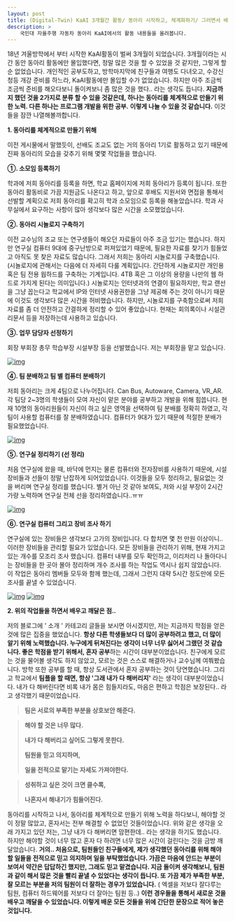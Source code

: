 ```yaml
---
layout: post
title: (Digital-Twin) KaAI 3개월간 활동/ 동아리 시작하고, 체계화하기/ 그러면서 배우고 깨달은 점..
description: > 
    국민대 자율주행 자동차 동아리 KaAI에서의 활동 내용들을 올려봅니다.
---
```



 18년 겨울방학에서 부터 시작한 KaAI활동이 벌써 3개월이 되었습니다. 3개월이라는 시간 동안 동아리 활동에만 몰입했다면, 정말 많은 것을 할 수 있었을 것 같지만, 그렇게 할 순 없었습니다. 개인적인 공부도하고, 방학마지막에 친구들과 여행도 다녀오고, 수강신청등 개강 준비를 하느라, KaAI활동에만 몰입할 수가 없었습니다. 하지만 아주 조금씩 조금씩 준비를 해오다보니 돌이켜보니 좀 많은 것을 했다.. 라는 생각도 듭니다. **지금까지 했던 것을 2가지로 분류 할 수 있을 것같은데, 하나는 동아리를 체계적으로 만들기 위한 노력. 다른 하나는 프로그램 개발을 위한 공부.** **이렇게 나눌 수 있을 것 같습니다.** 이것들을 잠깐 나열해볼까합니다. 

**1. 동아리를 체계적으로 만들기 위해**

 이전 게시물에서 말했듯이, 선배도 조교도 없는 거의 동아리 1기로 활동하고 있기 때문에 진짜 동아리의 모습을 갖추기 위해 몇몇 작업들을 했습니다. 



**①. 소모임 등록하기**

 학과에 저희 동아리를 등록을 하면, 학교 홈페이지에 저희 동아리가 등록이 됩니다. 또한 동아리 활동비로 가끔 지원금도 나온다고 하고, 앞으로 후배도 지원서와 면접을 통해서 선발할 계획으로 저희 동아리를 확고히 학과 소모임으로 등록을 해놓았습니다. 학과 사무실에서 요구하는 사항이 많아 생각보다 많은 시간을 소모했었습니다.

 

**②. 동아리 시놀로지 구축하기**

 이전 교수님의 조교 또는 연구생들이 해오던 자료들이 아주 조금 있기는 했습니다. 하지만 연구실 컴퓨터 9대에 중구난방으로 퍼져있었기 때문에, 필요한 자료를 찾기가 힘들었고 아직도 못 찾은 자료도 많습니다. 그래서 저희는 동아리 시놀로지를 구축했습니다. (시놀로지에 관해서는 다음에 더 자세히 다룰 계획입니다. 간단하게 시놀로지란 개인용 혹은 팀 전용 웝하드를 구축하는 기계입니다. 4TB 혹은 그 이상의 용량을 나만의 웹 하드로 가지게 된다는 의미입니다.) 시놀로지는 인터넷과의 연결이 필요하지만, 학교 랜선을 그냥 꼽는다고 학교에서 IP와 인터넷 사용권한을 그냥 제공해 주는 것이 아니기 때문에 이것도 생각보다 많은 시간을 허비했습니다. 하지만, 시놀로지를 구축함으로써 저희 자료를 좀 더 안전하고 간결하게 정리할 수 있어 좋았습니다. 현재는 회의록이나 시설관리문서 등을 저장하는데 사용하고 있습니다.



**③. 업무 담당자 선정하기**

 회장 부회장 총무 학습부장 시설부장 등을 선발했습니다. 저는 부회장을 맡고 있습니다. 

[![img](https://postfiles.pstatic.net/MjAxOTAzMTZfMjYg/MDAxNTUyNjk5NDc4Mjcy.PFGcaMuk3-sMriBdaCE849i0K5okvx-RFOs0G9gyqmIg.GBQrfzdmqd93jls73dh6hK3qqxdgtJGlEKBw12C46sYg.JPEG.sb020518/SE-f2d0cef6-161b-4b0a-a2c1-8bb5eacf6e80.jpg?type=w773)](https://blog.naver.com/PostView.nhn?blogId=sb020518&logNo=221489569299&categoryNo=12&parentCategoryNo=0&viewDate=&currentPage=1&postListTopCurrentPage=1&from=postList&userTopListOpen=true&userTopListCount=5&userTopListManageOpen=false&userTopListCurrentPage=1#)



**④. 팀 분배하고 팀 별 컴퓨터 분배하기**

 저희 동아리는 크게 4팀으로 나누어집니다. Can Bus, Autoware, Camera, VR_AR. 각 팀당 2~3명의 학생들이 모여 자신이 맡은 분야를 공부하고 개발을 위해 힘씁니다. 현재 10명의 동아리원들이 자신이 하고 싶은 영역을 선택하여 팀 분배를 정확히 하였고, 각팀이 사용할 컴퓨터를 잘 분배하였습니다. 컴퓨터가 9대가 있기 때문에 적절한 분배가 필요했었습니다. 

[![img](https://postfiles.pstatic.net/MjAxOTAzMTZfMTk3/MDAxNTUyNjk5NTQzOTky.APAaWarD8Rl_e9rVIHUofEWmtbpedt4eA-UjQIZ6nsog.cpUbvkxMREEcxjoZngcXrruxv4dZ8XTZo7NrVjlGKBIg.JPEG.sb020518/SE-bbbc3c23-86f6-4963-9f02-d2cc7c0c5c96.jpg?type=w773)](https://blog.naver.com/PostView.nhn?blogId=sb020518&logNo=221489569299&categoryNo=12&parentCategoryNo=0&viewDate=&currentPage=1&postListTopCurrentPage=1&from=postList&userTopListOpen=true&userTopListCount=5&userTopListManageOpen=false&userTopListCurrentPage=1#)



**⑤. 연구실 정리하기 (선 정리)**

  처음 연구실에 왔을 때, 바닥에 먼지는 물론 컴퓨터와 전자장비를 사용하기 때문에, 시설 장비들과 선들이 정말 난잡하게 되어있었습니다. 이것들을 모두 정리하고, 필요없는 것을 버리며 연구실 정리를 했습니다. 별거 아닌 것 같아 보여도, 저와 시설 부장이 2시간 가량 노력하며 연구실 전체 선을 정리하였습니다..ㅠㅠ

[![img](https://postfiles.pstatic.net/MjAxOTAzMTZfNTgg/MDAxNTUyNjk5NTgyOTc5.PBqjU9uozhyBsdqvqVPWfHouBZUvgyQ1wDkIDMMZI3Ig.YwLWzUMV3xgMDRjTLsgns8Ux8E36Ec-f_IxdduKddckg.JPEG.sb020518/SE-cbffc37f-13ea-4207-8f0d-706734e6d16a.jpg?type=w773)](https://blog.naver.com/PostView.nhn?blogId=sb020518&logNo=221489569299&categoryNo=12&parentCategoryNo=0&viewDate=&currentPage=1&postListTopCurrentPage=1&from=postList&userTopListOpen=true&userTopListCount=5&userTopListManageOpen=false&userTopListCurrentPage=1#)



**⑥. 연구실 컴퓨터 그리고 장비 조사 하기**

 연구실에 있는 장비들은 생각보다 고가의 장비입니다. 다 합치면 몇 천 만원 이상이니.. 이러한 장비들을 관리할 필요가 있었습니다. 모든 장비들을 관리하기 위해, 현재 가지고 있는 개수를 모조리 조사 했습니다. 컴퓨터 내부를 모두 확인하고, 이리저리 나 돌아다니는 장비들을 한 곳아 몰아 정리하며 개수 조사를 하는 작업도 역시나 쉽지 않았습니다. 이 작업은 동아리 멤버들 모두와 함께 했는데, 그래서 그런지 대략 5시간 정도만에 모든 조사를 끝낼 수 있었습니다.

[![img](https://postfiles.pstatic.net/MjAxOTAzMTZfMTE1/MDAxNTUyNjk5ODg2MTI4.tfGYkIXYZc1LUIdMQdzCRn46X6xw7fp3J4lKDJ0n3hgg.33Sadt5ivvLplWrgj5rkODAKyvkN4MWW1uizkzMbluUg.PNG.sb020518/SE-87a9f31b-82e0-4cb2-93a4-e29103bc305b.png?type=w773)](https://blog.naver.com/PostView.nhn?blogId=sb020518&logNo=221489569299&categoryNo=12&parentCategoryNo=0&viewDate=&currentPage=1&postListTopCurrentPage=1&from=postList&userTopListOpen=true&userTopListCount=5&userTopListManageOpen=false&userTopListCurrentPage=1#) [![img](https://postfiles.pstatic.net/MjAxOTAzMTZfMTA2/MDAxNTUyNjk5OTI3MjA5.MDFnC9BV70gF8S2wZaDk9T_Z9y61bG6KRNAxa0hAJCQg.PSrE-NkuZx7OgURQJj6rd5MO8bbro8Sg3N87Lh5c6KQg.PNG.sb020518/SE-8e0c6784-a466-429a-95f7-7700e4456d42.png?type=w773)](https://blog.naver.com/PostView.nhn?blogId=sb020518&logNo=221489569299&categoryNo=12&parentCategoryNo=0&viewDate=&currentPage=1&postListTopCurrentPage=1&from=postList&userTopListOpen=true&userTopListCount=5&userTopListManageOpen=false&userTopListCurrentPage=1#)

 

**2. 위의 작업들을 하면서 배우고 깨달은 점..**

저의 블로그에 ' 소개 ' 카테고리 글들을 보시면 아시겠지만, 저는 지금까지 학점을 얻은 것에 많은 집중을 했었습니다. **항상 다른 학생들보다 더 많이 공부하려고 했고, 더 많이 알기 위해 노력했습니다. 누구에게 뒤쳐진다는 생각이 너무 너무 싫어서 그랬던 것 같습니다. 좋은 학점을 받기 위해서, 혼자 공부**하는 시간이 대부분이었습니다. 친구에게 모르는 것을 물어볼 생각도 하지 않았고, 모르는 것은 스스로 해결하거나 교수님께 여쭤봤습니다. 방학 또한 공부를 할 때, 항상 도서관에서 혼자 공부하는 것이 당연했습니다. 그리고 학교에서 **팀플을 할 때면, 항상 '그래 내가 다 해버리지'** 라는 생각이 대부분이었습니다. 내가 다 해버린다면 비록 내가 몸은 힘들지라도, 마음은 편하고 학점은 보장된다.. 라고 생각했기 때문이었습니다. 



> **팀은 서로의 부족한 부분을 상호보안 해준다.**



> **해야 할 것은 너무 많다.**
>
> **내가 다 해버리고 싶어도 그렇게 못한다.**
>
> **팀원을 믿고 의지하며,**
>
> **일을 전적으로 맡기는 자세도 가져야한다.**



> **성취하고 싶은 것이 크면 클수록,**
>
> **나혼자서 해내기가 힘들어진다.**



 동아리를 시작하고 나서, 동아리를 체계적으로 만들기 위해 노력을 하다보니, 해야할 것이 정말 많았고, 혼자서는 전부 해결할 수 없었던 것들이었습니다. 위와 같은 생각을 오래 가지고 있던 저는, 그냥 내가 다 해버리면 맘편한데.. 라는 생각을 하기도 했습니다. 하지만 해야할 것이 너무 많고 혼자 다 하려면 너무 많은 시간이 걸린다는 것을 금방 깨달았습니다. **거의.. 처음으로, 팀원들인 친구들에게, 제가 생각했던 동아리를 위해 해야 할 일들을 전적으로 믿고 의지하며 일을 부탁했었습니다. 가끔은 마음에 안드는 부분이 보여서 약간은 답답하긴 했지만, 그래도 믿고 맡겼습니다. 지금 돌이켜 생각해보니, 팀원과 같이 해서 많은 것을 빨리 끝낼 수 있었다는 생각이 듭니다. 또 가끔 제가 부족한 부분, 잘 모르는 부분을 저의 팀원이 더 잘하는 경우가 있었습니다.** ( 엑셀을 저보다 잘다루는 팀원, 컴퓨터 하드웨어를 저보다 더 잘아는 팀원 등..) **이런 경우들을 통해서 새로운 것을 배우고 깨달을 수 있었습니다. 이렇게 배운 모든 것들을 위에 간단한 문장으로 적어 놓은 것입니다.**  